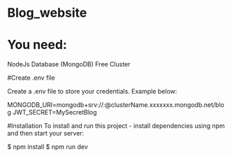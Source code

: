 # Blog_website

# You need:

NodeJs
Database (MongoDB) Free Cluster

#Create .env file

Create a .env file to store your credentials. Example below:

MONGODB_URI=mongodb+srv://<username>:<password>@clusterName.xxxxxxx.mongodb.net/blog
JWT_SECRET=MySecretBlog

#Installation
To install and run this project - install dependencies using npm and then start your server:

$ npm install
$ npm run dev
